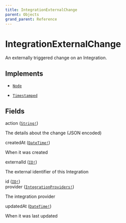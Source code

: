```yaml
---
title: IntegrationExternalChange
parent: Objects
grand_parent: Reference
---
```


# IntegrationExternalChange

An externally triggered change on an Integration.

## Implements

- <code><a href="/docs/reference/interface/node">Node</a></code>

- <code><a href="/docs/reference/interface/timestamped">Timestamped</a></code>

## Fields

<div class="field-entry ">
  <span id="action" class="field-name anchored">action (<code><a href="/docs/reference/scalar/string">String!</a></code>)</span>

  <div class="description-wrapper">
   <p>The details about the change (JSON encoded)</p>

  </div>
</div>

<div class="field-entry ">
  <span id="created_at" class="field-name anchored">createdAt (<code><a href="/docs/reference/scalar/date_time">DateTime!</a></code>)</span>

  <div class="description-wrapper">
   <p>When it was created</p>

  </div>
</div>

<div class="field-entry ">
  <span id="external_id" class="field-name anchored">externalId (<code><a href="/docs/reference/scalar/id">ID!</a></code>)</span>

  <div class="description-wrapper">
   <p>The external identifier of this Integration</p>

  </div>
</div>

<div class="field-entry ">
  <span id="id" class="field-name anchored">id (<code><a href="/docs/reference/scalar/id">ID!</a></code>)</span>

  <div class="description-wrapper">

  </div>
</div>

<div class="field-entry ">
  <span id="provider" class="field-name anchored">provider (<code><a href="/docs/reference/enum/integration_providers">IntegrationProviders!</a></code>)</span>

  <div class="description-wrapper">
   <p>The integration provider</p>

  </div>
</div>

<div class="field-entry ">
  <span id="updated_at" class="field-name anchored">updatedAt (<code><a href="/docs/reference/scalar/date_time">DateTime!</a></code>)</span>

  <div class="description-wrapper">
   <p>When it was last updated</p>

  </div>
</div>

